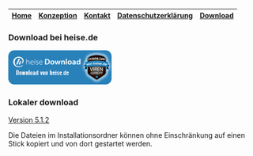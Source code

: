 |[Home](index.md) | [Konzeption](konzeption.md) | [Kontakt](kontakt) | [Datenschutzerklärung](datenschutzerklaerung.md) | [Download](download.md) |  
|--|--|--|--|--|


### Download bei heise.de
[![heise.de](/images/download_logo1.png)](https://www.heise.de/download/product/kurvenprofi-59742/download)

### Lokaler download
[Version 5.1.2](kurve.exe)

Die Dateien im Installationsordner können ohne Einschränkung auf einen Stick kopiert und von dort gestartet werden.